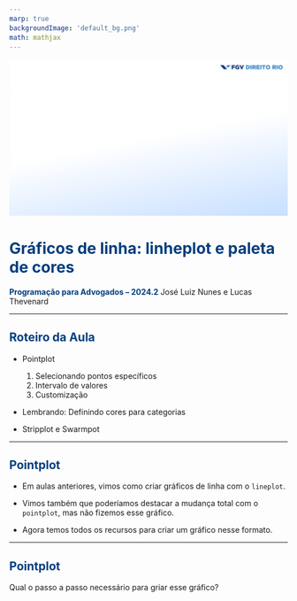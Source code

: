 ```yaml
---
marp: true
backgroundImage: 'default_bg.png'
math: mathjax
---
```

<style>

:root{
  font-family: "Source Sans Pro", sans-serif;
}

section {
  background-image: url(default_bg.png);
  font-family: "Source Sans Pro", sans-serif;
}
h1, h2, h3, strong {
  color: #003E7E;
}
h3, h4, h5 {
  text-align: center;
}
h4, h5 {
  font-weight: normal;
}
h1 {
  font-size: 200%;
}
h2, h3 {
  font-size: 150%;
}
h4 {
  font-size: 100%;
}
h5 {
  font-size: 75%;
}
header, a {
  color: #058ED0;
}
header {
  font-size: 85%;
}
footer {
  color: black;
  font-size: 60%;
}
blockquote {
  background: #f9f9f9;
  font-style: italic;
  font-family: Source Sans Pro;
  font-size: 80%;
  line-height: 170%;
  border-left: 10px solid #ccc;
  margin: 1.5em 20px;
  padding: 1.2em 30px;
  quotes: "\201C""\201D""\2018""\2019";
}
blockquote p {
  display: inline;
}
section::after {
  content: attr(data-marpit-pagination) ' / ' attr(data-marpit-pagination-total);
  color: #003E7E;
  font-size: 60%;
}
table {
  margin-left: auto;
  margin-right: auto;
}
th {
  background-color: #003E7E;
  color: white
}
.columns {
  display: grid;
  grid-template-columns: repeat(2, minmax(0, 1fr));
  gap: 1rem;
}
.columns3 {
  display: grid;
  grid-template-columns: repeat(3, minmax(0, 1fr));
  gap: 1rem;
}
.codeimage {
  display: grid;
  grid-template-columns: 35% 65%;
  gap: 1rem;
}

.codeimage2 {
  display: grid;
  grid-template-columns: 30% 70%;
  gap: 1rem;
}
span.under {
  text-decoration: underline;
}

span.fade {
  color: lightgray!important;
}

section > h2 {
  flex: 0.2 0 auto;
  padding: 0;
  margin: 0;
  order: -999999;
}

section:has(> h2)::before {
  flex: 1 0 auto;
  display: block;
  content: '';
  order: 999999;
}

</style>

![bg](section_bg.png)

# Gráficos de linha: linheplot e paleta de cores

**Programação para Advogados – 2024.2**
José Luiz Nunes e Lucas Thevenard

---

<!-- 
paginate: true 
header: Aula 7 - Selecionando pontos e mais distribuições
footer: jose.luiz@fgv.br | lucas.gomes@fgv.br | 16/09/2024
-->

## Roteiro da Aula

- Pointplot
  1. Selecionando pontos específicos
  2. Intervalo de valores
  3. Customização

- Lembrando: Definindo cores para categorias

- Stripplot e Swarmpot

---

## Pointplot

- Em aulas anteriores, vimos como criar gráficos de linha com o `lineplot`.

- Vimos também que poderíamos destacar a mudança total com o `pointplot`, mas não fizemos esse gráfico.

- Agora temos todos os recursos para criar um gráfico nesse formato.

---

## Pointplot

Qual o passo a passo necessário para griar esse gráfico?

